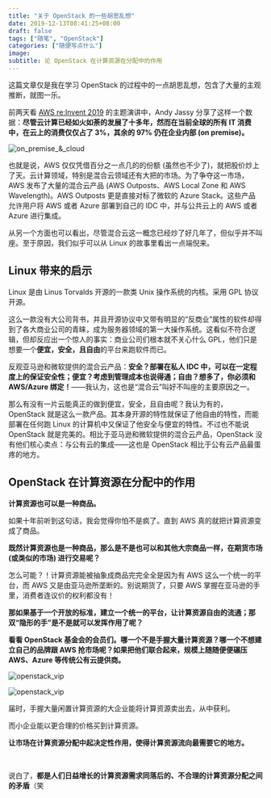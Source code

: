 ```yaml
---
title: "关于 OpenStack 的一些胡思乱想"
date: 2019-12-13T08:41:25+08:00
draft: false
tags: ["随笔", "OpenStack"]
categories: ["随便写点什么"]
image: 
subtitle: 论 OpenStack 在计算资源在分配中的作用
---
```

<!-- 
![](https://mogeko.github.io/blog-images/r/076/)
{{< spoiler >}}{{< /spoiler >}}
&emsp;&emsp;
 -->

这篇文章仅是我在学习 OpenStack 的过程中的一点胡思乱想，包含了大量的主观推断，就图一乐。

前两天看 [AWS re:Invent 2019](https://reinvent.awsevents.com/) 的主题演讲中，Andy Jassy 分享了这样一个数据：**尽管云计算已经如火如荼的发展了十多年，然而在当前全球的所有 IT 消费中，在云上的消费仅仅占了 3%，其余的 97% 仍在企业内部 (on premise)。**

![on_premise_&_cloud](https://mogeko.github.io/blog-images/r/076/on_premise_&_cloud.png)

也就是说，AWS 仅仅凭借百分之一点几的的份额 (虽然也不少了)，就把股价炒上了天。云计算领域，特别是混合云领域还有大把的市场。为了争夺这一市场，AWS 发布了大量的混合云产品 (AWS Outposts、AWS Local Zone 和 AWS Wavelength)。AWS Outposts 更是直接对标了微软的 Azure Stack。这些产品允许用户将 AWS 或者 Azure 部署到自己的 IDC 中，并与公共云上的 AWS 或者 Azure 进行集成。

从另一个方面也可以看出，尽管混合云这一概念已经炒了好几年了，但似乎并不叫座。至于原因，我们似乎可以从 Linux 的故事里看出一点端倪来。

## Linux 带来的启示

Linux 是由 Linus Torvalds 开源的一款类 Unix 操作系统的内核。采用 GPL 协议开源。

这么一款没有大公司背书，并且开源协议中又带有明显的“反商业”属性的软件却得到了各大商业公司的青睐，成为服务器领域的第一大操作系统。这看似不符合逻辑，但却反应出一个惊人的事实：商业公司们根本就不关心什么 GPL，他们只是想要一个**便宜，安全，且自由**的平台来跑软件而已。

反观亚马逊和微软提供的混合云产品：**安全？部署在私人 IDC 中，可以在一定程度上的保证安全性；便宜？考虑到管理成本也说得通；自由？想多了，你必须和 AWS/Azure 绑定！**——我认为，这也是“混合云”叫好不叫座的主要原因之一。

那么有没有一片云能真正的做到便宜，安全，且自由呢？我认为有的，OpenStack 就是这么一款产品。其本身开源的特性就保证了他自由的特性，而能部署在任何跑 Linux 的计算机中又保证了他安全与便宜的特性。不过也不能说 OpenStack 就是完美的。相比于亚马逊和微软提供的混合云产品，OpenStack 没有他们核心卖点：与公有云的集成——这也是 OpenStack 相比于公有云产品最蛋疼的地方。

## OpenStack 在计算资源在分配中的作用

**计算资源也可以是一种商品。**

如果十年前听到这句话，我会觉得你怕不是疯了。直到 AWS 真的就把计算资源变成了商品。

**既然计算资源也是一种商品，那么是不是也可以和其他大宗商品一样，在期货市场 (或类似的市场) 进行交易呢？**

怎么可能？！计算资源能被抽象成商品完完全全是因为有 AWS 这么一个统一的平台，而 AWS 又是由亚马逊所垄断的。别说期货了，只要 AWS 掌握在亚马逊的手里，消费者连议价的权利都没有！

**那如果基于一个开放的标准，建立一个统一的平台，让计算资源自由的流通；那双“隐形的手”是不是就可以发挥作用了呢？**

**看看 OpenStack 基金会的会员们。哪一个不是手握大量计算资源？哪一个不想建立自己的品牌跟 AWS 抢市场呢？如果把他们联合起来，规模上随随便便碾压 AWS、Azure 等传统公有云提供商。**

![openstack_vip](https://mogeko.github.io/blog-images/r/076/openstack_vip1.jpg)

![openstack_vip](https://mogeko.github.io/blog-images/r/076/openstack_vip2.jpg)

届时，手握大量闲置计算资源的大企业能将计算资源卖出去，从中获利。

而小企业能以更合理的价格买到计算资源。

**让市场在计算资源分配中起决定性作用，使得计算资源流向最需要它的地方。**

<br>

说白了，**都是人们日益增长的计算资源需求同落后的、不合理的计算资源分配之间的矛盾**（笑

